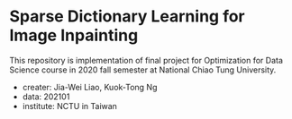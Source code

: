 # Sparse Dictionary Learning for Image Inpainting

This repository is implementation of final project for Optimization for Data Science course in 2020 fall semester at National Chiao Tung University.

- creater: Jia-Wei Liao, Kuok-Tong Ng
- data: 202101
- institute: NCTU in Taiwan
